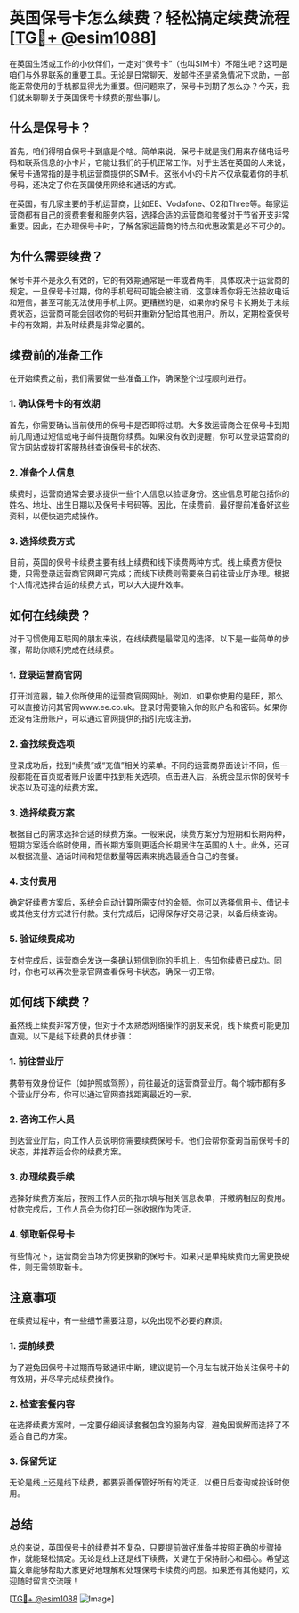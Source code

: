 # 英国保号卡怎么续费？轻松搞定续费流程[[TG💪+ @esim1088](https://t.me/s/esim1088)]

在英国生活或工作的小伙伴们，一定对“保号卡”（也叫SIM卡）不陌生吧？这可是咱们与外界联系的重要工具。无论是日常聊天、发邮件还是紧急情况下求助，一部能正常使用的手机都显得尤为重要。但问题来了，保号卡到期了怎么办？今天，我们就来聊聊关于英国保号卡续费的那些事儿。

## 什么是保号卡？

首先，咱们得明白保号卡到底是个啥。简单来说，保号卡就是我们用来存储电话号码和联系信息的小卡片，它能让我们的手机正常工作。对于生活在英国的人来说，保号卡通常指的是手机运营商提供的SIM卡。这张小小的卡片不仅承载着你的手机号码，还决定了你在英国使用网络和通话的方式。

在英国，有几家主要的手机运营商，比如EE、Vodafone、O2和Three等。每家运营商都有自己的资费套餐和服务内容，选择合适的运营商和套餐对于节省开支非常重要。因此，在办理保号卡时，了解各家运营商的特点和优惠政策是必不可少的。

## 为什么需要续费？

保号卡并不是永久有效的，它的有效期通常是一年或者两年，具体取决于运营商的规定。一旦保号卡过期，你的手机号码可能会被注销，这意味着你将无法接收电话和短信，甚至可能无法使用手机上网。更糟糕的是，如果你的保号卡长期处于未续费状态，运营商可能会回收你的号码并重新分配给其他用户。所以，定期检查保号卡的有效期，并及时续费是非常必要的。

## 续费前的准备工作

在开始续费之前，我们需要做一些准备工作，确保整个过程顺利进行。

### 1. 确认保号卡的有效期

首先，你需要确认当前使用的保号卡是否即将过期。大多数运营商会在保号卡到期前几周通过短信或电子邮件提醒你续费。如果没有收到提醒，你可以登录运营商的官方网站或拨打客服热线查询保号卡的状态。

### 2. 准备个人信息

续费时，运营商通常会要求提供一些个人信息以验证身份。这些信息可能包括你的姓名、地址、出生日期以及保号卡号码等。因此，在续费前，最好提前准备好这些资料，以便快速完成操作。

### 3. 选择续费方式

目前，英国的保号卡续费主要有线上续费和线下续费两种方式。线上续费方便快捷，只需登录运营商官网即可完成；而线下续费则需要亲自前往营业厅办理。根据个人情况选择合适的续费方式，可以大大提升效率。

## 如何在线续费？

对于习惯使用互联网的朋友来说，在线续费是最常见的选择。以下是一些简单的步骤，帮助你顺利完成在线续费。

### 1. 登录运营商官网

打开浏览器，输入你所使用的运营商官网网址。例如，如果你使用的是EE，那么可以直接访问其官网www.ee.co.uk。登录时需要输入你的账户名和密码。如果你还没有注册账户，可以通过官网提供的指引完成注册。

### 2. 查找续费选项

登录成功后，找到“续费”或“充值”相关的菜单。不同的运营商界面设计不同，但一般都能在首页或者账户设置中找到相关选项。点击进入后，系统会显示你的保号卡状态以及可选的续费方案。

### 3. 选择续费方案

根据自己的需求选择合适的续费方案。一般来说，续费方案分为短期和长期两种，短期方案适合临时使用，而长期方案则更适合长期居住在英国的人士。此外，还可以根据流量、通话时间和短信数量等因素来挑选最适合自己的套餐。

### 4. 支付费用

确定好续费方案后，系统会自动计算所需支付的金额。你可以选择信用卡、借记卡或其他支付方式进行付款。支付完成后，记得保存好交易记录，以备后续查询。

### 5. 验证续费成功

支付完成后，运营商会发送一条确认短信到你的手机上，告知你续费已成功。同时，你也可以再次登录官网查看保号卡状态，确保一切正常。

## 如何线下续费？

虽然线上续费非常方便，但对于不太熟悉网络操作的朋友来说，线下续费可能更加直观。以下是线下续费的具体步骤：

### 1. 前往营业厅

携带有效身份证件（如护照或驾照），前往最近的运营商营业厅。每个城市都有多个营业厅分布，你可以通过官网查找距离最近的一家。

### 2. 咨询工作人员

到达营业厅后，向工作人员说明你需要续费保号卡。他们会帮你查询当前保号卡的状态，并推荐适合你的续费方案。

### 3. 办理续费手续

选择好续费方案后，按照工作人员的指示填写相关信息表单，并缴纳相应的费用。付款完成后，工作人员会为你打印一张收据作为凭证。

### 4. 领取新保号卡

有些情况下，运营商会当场为你更换新的保号卡。如果只是单纯续费而无需更换硬件，则无需领取新卡。

## 注意事项

在续费过程中，有一些细节需要注意，以免出现不必要的麻烦。

### 1. 提前续费

为了避免因保号卡过期而导致通讯中断，建议提前一个月左右就开始关注保号卡的有效期，并尽早完成续费操作。

### 2. 检查套餐内容

在选择续费方案时，一定要仔细阅读套餐包含的服务内容，避免因误解而选择了不适合自己的方案。

### 3. 保留凭证

无论是线上还是线下续费，都要妥善保管好所有的凭证，以便日后查询或投诉时使用。

## 总结

总的来说，英国保号卡的续费并不复杂，只要提前做好准备并按照正确的步骤操作，就能轻松搞定。无论是线上还是线下续费，关键在于保持耐心和细心。希望这篇文章能够帮助大家更好地理解和处理保号卡续费的问题。如果还有其他疑问，欢迎随时留言交流哦！

[[TG💪+ @esim1088](https://t.me/s/esim1088) ![Image](https://i.postimg.cc/4NQfJmqS/Snipaste-2025-05-13-00-14-12.png)]